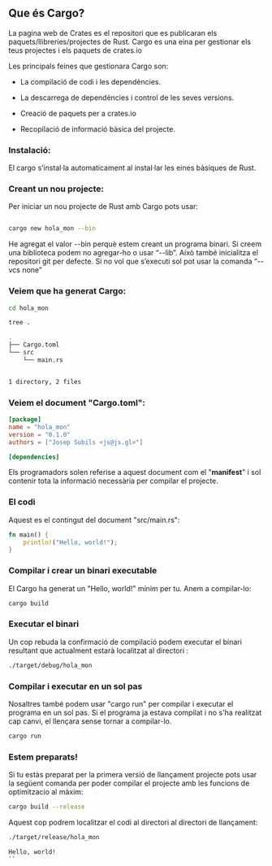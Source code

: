 ## Que és Cargo?

La pagina web de Crates es el repositori que es publicaran els paquets/llibreries/projectes de Rust. Cargo es una eina per gestionar els teus projectes i els paquets de crates.io

Les principals feines que gestionara Cargo son:

* La compilació de codi i les dependències.

* La descarrega de dependències i control de les seves versions.

* Creació de paquets per a crates.io

* Recopilació de informació bàsica del projecte.



### Instalació:

El cargo s’instal·la automaticament al instal·lar les eines bàsiques de Rust.



### Creant un nou projecte:

Per iniciar un nou projecte de Rust amb Cargo pots usar:

```sh

cargo new hola_mon --bin

```

He agregat el valor --bin perquè estem creant un programa binari. Si creem una biblioteca podem no agregar-ho o usar “--lib”. Això també inicialitza el repositori git per defecte. Si no vol que s’executi sol pot usar la comanda “--vcs none”



### Veiem que ha generat Cargo:

```sh
cd hola_mon

tree .

.
├── Cargo.toml
└── src
    └── main.rs


1 directory, 2 files
```

### Veiem el document "Cargo.toml":
```toml
[package]
name = "hola_mon"
version = "0.1.0"
authors = ["Josep Subils <js@js.gl>"]

[dependencies]
```

Els programadors solen referise a aquest document com el "**manifest**" i sol contenir tota la informació necessària per compilar el projecte.


### El codi
Aquest es el contingut del document "src/main.rs":

```rust
fn main() {
    println!("Hello, world!");
}
```

### Compilar i crear un binari executable
El Cargo ha generat un "Hello, world!" mínim per tu. Anem a compilar-lo:

```sh
cargo build
```

### Executar el binari
Un cop rebuda la confirmació de compilació podem executar el binari resultant que actualment estarà localitzat al directori :

```sh
./target/debug/hola_mon
```

### Compilar i executar en un sol pas
Nosaltres també podem usar "cargo run" per compilar i executar el programa en un sol pas. Si el programa ja estava compilat i no s'ha realitzat cap canvi, el llençara sense tornar a compilar-lo.

```sh
cargo run
```

### Estem preparats!

Si tu estàs preparat per la primera versió de llançament projecte pots usar la següent comanda per poder compilar el projecte amb les funcions de optimitzacio al màxim:

```sh
cargo build --release
```

Aquest cop podrem localitzar el codi al directori al directori de llançament:

```sh
./target/release/hola_mon
```

```sh
Hello, world!
``
